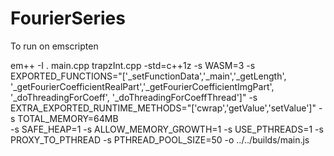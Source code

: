 # FourierSeries


To run on emscripten

em++ -I . main.cpp trapzInt.cpp -std=c++1z -s WASM=3 -s EXPORTED_FUNCTIONS="['_setFunctionData','_main','_getLength', '_getFourierCoefficientRealPart','_getFourierCoefficientImgPart', '_doThreadingForCoeff', '_doThreadingForCoeffThread']" -s EXTRA_EXPORTED_RUNTIME_METHODS="['cwrap','getValue','setValue']" -s TOTAL_MEMORY=64MB  
-s SAFE_HEAP=1 -s ALLOW_MEMORY_GROWTH=1 -s USE_PTHREADS=1 -s PROXY_TO_PTHREAD -s PTHREAD_POOL_SIZE=50 -o ../../builds/main.js
